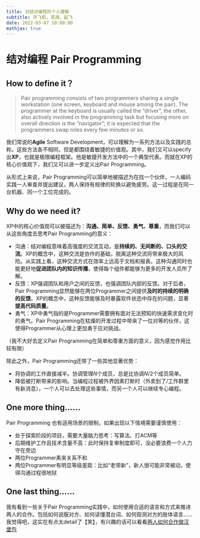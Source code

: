 ```yaml
---
title: 对结对编程的个人理解
subtitle: 开飞机，芜湖，起飞
date: 2022-03-07 10:00:00
mathjax: true
---
```


# 结对编程 Pair Programming

## How to define it？

> Pair programming consists of two programmers sharing a single workstation (one screen, keyboard and mouse among the pair). The programmer at the keyboard is usually called the “driver”, the other, also actively involved in the programming task but focusing more on overall direction is the “navigator”; it is expected that the programmers swap roles every few minutes or so.

我们常说的**Agile** Software Development，可以理解为一系列方法以及实践的总称。这些方法各不相同，但是都围绕着敏捷的价值观。其中，我们又可以specify出**XP**，也就是极限编程框架。他是敏捷开发方法中的一个典型代表。而就在XP的核心价值观下，我们又可以进一步定义出Pair Programming。

从形式上来说，Pair Programming可以简单地被描述为在找一个伙伴，一人编码实践一人审查并提出建议，两人保持有规律的轮换以避免疲劳。这一过程是在同一台机器、同一个工位完成的。

## Why do we need it?

XP中的核心价值观可以被描述为：**沟通、简单、反馈、勇气、尊重**，而我们可以从这些角度去思考Pair Programming的意义：

- 沟通：结对编程意味着高强度的交流互动，是**持续的、无间断的、口头的交流**。XP的概念中，这种交流是协作的基础，脱离这种交流将带来极大的风险。从实践上看，这种交流方式在效率上远高于文档和报表。这种沟通同时也能更好地**促进团队内的知识传播**，使得每个组件都能够为更多的开发人员所了解。
- 反馈：XP强调团队和用户之间的反馈，也强调团队内部的反馈。对于后者，Pair Programming显然能够在两位Programmer之间提供**及时的持续的明确的反馈**。XP的概念中，这种反馈能够及时暴露软件状态中存在的问题，显著**提高代码质量**。
- 勇气：XP中勇气指的是Programmer需要拥有面对无法预知的快速需求变化时的勇气。Pair Programming在枯燥的开发过程中带来了一位对等的伙伴，这使得Programmer从心理上更加勇于应对挑战。

（我不大好去定义Pair Programming在简单和尊重方面的意义，因为感觉作用比较有限）

除此之外，Pair Programming还带了一些其他显著优势：

- 将协调的工作直接减半。协调管理$N$个成员，总是比协调$N/2$个成员简单。
- 降低被打断带来的影响。当编程过程被外界因素打断时（外卖到了/工作群里有新消息），一个人可以去处理这些事情，而另一个人可以继续专心编程。

## One more thing……

Pair Programming 也有适用场景的限制，如果出现以下情境需要谨慎使用：

- 处于探索阶段的项目，需要大量脑力思考：写算法、打ACM等
- 后期维护工作且技术含量不高：此时保持复审制度即可，没必要浪费一个人力守在旁边
- 两位Programmer素来关系不和
- 两位Programmer有明显等级差距：比如“老带新”，新人很可能非常被动，使得沟通过程很地狱

## One last thing……

我有看到一些关于Pair Programming实践中，如何使用合适的语言和方式来推进两人的合作。包括如何说服对方、如何读懂潜台词、如何观测对方的肢体语言……我觉得吧，这实在有点太detail了【笑】，有兴趣的话可以看看[两人如何合作做汉堡包](https://www.cnblogs.com/xinz/archive/2011/08/22/2148776.html)